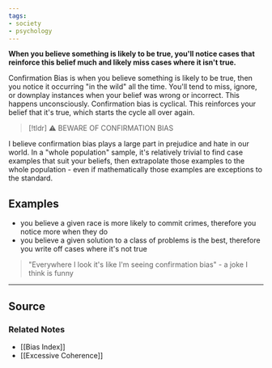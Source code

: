 ```yaml
---
tags:
- society
- psychology
---
```

**When you believe something is likely to be true, you'll notice cases that reinforce this belief much and likely miss cases where it isn't true.**

Confirmation Bias is when you believe something is likely to be true, then you notice it occurring "in the wild" all the time. You'll tend to miss, ignore, or downplay instances when your belief was wrong or incorrect. This happens unconsciously. Confirmation bias is cyclical. This reinforces your belief that it's true, which starts the cycle all over again.

> [!tldr] ⚠️ BEWARE OF CONFIRMATION BIAS

I believe confirmation bias plays a large part in prejudice and hate in our world. In a "whole population" sample, it's relatively trivial to find case examples that suit your beliefs, then extrapolate those examples to the whole population - even if mathematically those examples are exceptions to the standard.

## Examples

- you believe a given race is more likely to commit crimes, therefore you notice more when they do
- you believe a given solution to a class of problems is the best, therefore you write off cases where it's not true

> "Everywhere I look it's like I'm seeing confirmation bias" - a joke I think is funny

---

## Source


### Related Notes
- [[Bias Index]] 
- [[Excessive Coherence]]